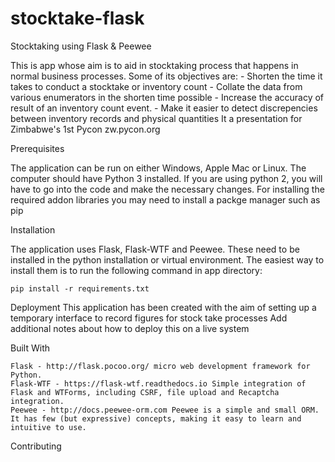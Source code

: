 # stocktake-flask
Stocktaking using Flask &amp; Peewee

This is app whose aim is to aid in stocktaking process that happens in normal business processes. 
Some of its objectives are:
	- Shorten the time it takes to conduct a stocktake or inventory count
	- Collate the data from various enumerators in the shorten time possible
	- Increase the accuracy of result of an inventory count event.
	- Make it easier to detect discrepencies between inventory records and physical quantities
It a presentation for Zimbabwe's 1st Pycon zw.pycon.org

Prerequisites

The application can be run on either Windows, Apple Mac or Linux. The computer should have Python 3 installed. If you are using 
python 2, you will have to go into the code and make the necessary changes. For installing the required addon libraries you may need
to install a packge manager such as pip

Installation

The application uses Flask, Flask-WTF and Peewee. These need to be installed in the python installation or virtual environment.
The easiest way to install them is to run the following command in  app directory:

	pip install -r requirements.txt
	
	
Deployment
This application has been created with the aim of setting up a temporary interface to record figures for stock take processes
Add additional notes about how to deploy this on a live system


Built With

    Flask - http://flask.pocoo.org/ micro web development framework for Python. 
    Flask-WTF - https://flask-wtf.readthedocs.io Simple integration of Flask and WTForms, including CSRF, file upload and Recaptcha integration.
    Peewee - http://docs.peewee-orm.com Peewee is a simple and small ORM. It has few (but expressive) concepts, making it easy to learn and intuitive to use.

Contributing
	
